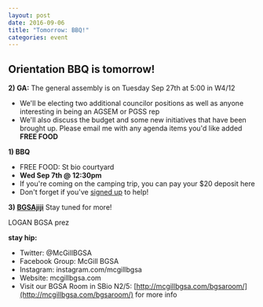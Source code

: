 ```yaml
---
layout: post
date: 2016-09-06
title: "Tomorrow: BBQ!"
categories: event
---
```


## Orientation BBQ is tomorrow!

**2) GA:** The general assembly is on Tuesday Sep 27th at 5:00 in W4/12
- We'll be electing two additional councilor positions as well as anyone interesting in being an AGSEM or PGSS rep
- We'll also discuss the budget and some new initiatives that have been brought up. Please email me with any agenda items you'd like added
**FREE FOOD**


**1) BBQ**
- FREE FOOD: St bio courtyard
-  **Wed Sep 7th @ 12:30pm**
- If you're coming on the camping trip, you can pay your $20 deposit here
- Don't forget if you've [signed up](https://docs.google.com/spreadsheets/d/1tj5uGAvrp4tDnyrVDhlyaIUp0LqtNQKB17PCerhvy6M/edit#gid=0) to help!

**3) [BGSAjiji](https://docs.google.com/spreadsheets/d/1s9BcBibvzUni4RXZ90X5_LQtxD_19S6mxys_-VmQ1CM/edit?pli=1#gid=0)**
     Stay tuned for more!

LOGAN
BGSA prez

__stay hip:__

 - Twitter: @McGillBGSA
 - Facebook Group: McGill BGSA
 - Instagram: instagram.com/mcgillbgsa 
 - Website: mcgillbgsa.com
 - Visit our BGSA Room in SBio N2/5: [http://mcgillbgsa.com/bgsaroom/](http://mcgillbgsa.com/bgsaroom/) for more info
 
